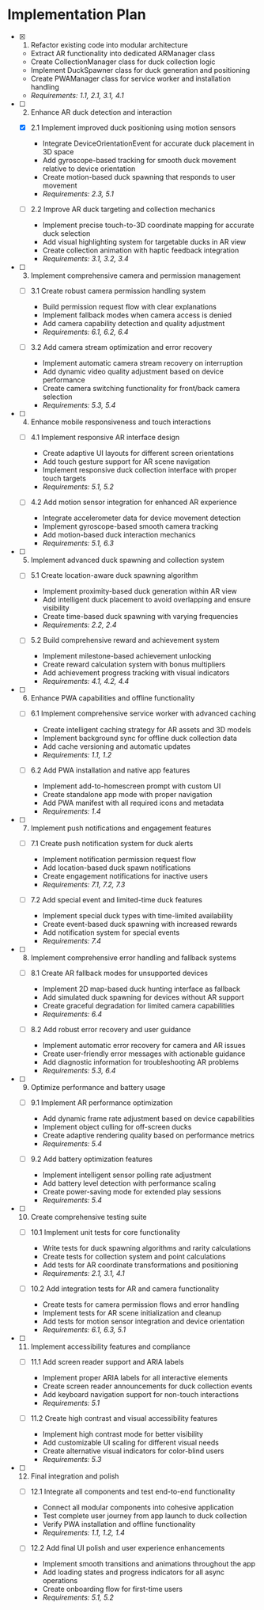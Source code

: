 # Implementation Plan

- [x] 1. Refactor existing code into modular architecture
  - Extract AR functionality into dedicated ARManager class
  - Create CollectionManager class for duck collection logic
  - Implement DuckSpawner class for duck generation and positioning
  - Create PWAManager class for service worker and installation handling
  - _Requirements: 1.1, 2.1, 3.1, 4.1_

- [ ] 2. Enhance AR duck detection and interaction
  - [x] 2.1 Implement improved duck positioning using motion sensors
    - Integrate DeviceOrientationEvent for accurate duck placement in 3D space
    - Add gyroscope-based tracking for smooth duck movement relative to device orientation
    - Create motion-based duck spawning that responds to user movement
    - _Requirements: 2.3, 5.1_

  - [ ] 2.2 Improve AR duck targeting and collection mechanics
    - Implement precise touch-to-3D coordinate mapping for accurate duck selection
    - Add visual highlighting system for targetable ducks in AR view
    - Create collection animation with haptic feedback integration
    - _Requirements: 3.1, 3.2, 3.4_

- [ ] 3. Implement comprehensive camera and permission management
  - [ ] 3.1 Create robust camera permission handling system
    - Build permission request flow with clear explanations
    - Implement fallback modes when camera access is denied
    - Add camera capability detection and quality adjustment
    - _Requirements: 6.1, 6.2, 6.4_

  - [ ] 3.2 Add camera stream optimization and error recovery
    - Implement automatic camera stream recovery on interruption
    - Add dynamic video quality adjustment based on device performance
    - Create camera switching functionality for front/back camera selection
    - _Requirements: 5.3, 5.4_

- [ ] 4. Enhance mobile responsiveness and touch interactions
  - [ ] 4.1 Implement responsive AR interface design
    - Create adaptive UI layouts for different screen orientations
    - Add touch gesture support for AR scene navigation
    - Implement responsive duck collection interface with proper touch targets
    - _Requirements: 5.1, 5.2_

  - [ ] 4.2 Add motion sensor integration for enhanced AR experience
    - Integrate accelerometer data for device movement detection
    - Implement gyroscope-based smooth camera tracking
    - Add motion-based duck interaction mechanics
    - _Requirements: 5.1, 6.3_

- [ ] 5. Implement advanced duck spawning and collection system
  - [ ] 5.1 Create location-aware duck spawning algorithm
    - Implement proximity-based duck generation within AR view
    - Add intelligent duck placement to avoid overlapping and ensure visibility
    - Create time-based duck spawning with varying frequencies
    - _Requirements: 2.2, 2.4_

  - [ ] 5.2 Build comprehensive reward and achievement system
    - Implement milestone-based achievement unlocking
    - Create reward calculation system with bonus multipliers
    - Add achievement progress tracking with visual indicators
    - _Requirements: 4.1, 4.2, 4.4_

- [ ] 6. Enhance PWA capabilities and offline functionality
  - [ ] 6.1 Implement comprehensive service worker with advanced caching
    - Create intelligent caching strategy for AR assets and 3D models
    - Implement background sync for offline duck collection data
    - Add cache versioning and automatic updates
    - _Requirements: 1.1, 1.2_

  - [ ] 6.2 Add PWA installation and native app features
    - Implement add-to-homescreen prompt with custom UI
    - Create standalone app mode with proper navigation
    - Add PWA manifest with all required icons and metadata
    - _Requirements: 1.4_

- [ ] 7. Implement push notifications and engagement features
  - [ ] 7.1 Create push notification system for duck alerts
    - Implement notification permission request flow
    - Add location-based duck spawn notifications
    - Create engagement notifications for inactive users
    - _Requirements: 7.1, 7.2, 7.3_

  - [ ] 7.2 Add special event and limited-time duck features
    - Implement special duck types with time-limited availability
    - Create event-based duck spawning with increased rewards
    - Add notification system for special events
    - _Requirements: 7.4_

- [ ] 8. Implement comprehensive error handling and fallback systems
  - [ ] 8.1 Create AR fallback modes for unsupported devices
    - Implement 2D map-based duck hunting interface as fallback
    - Add simulated duck spawning for devices without AR support
    - Create graceful degradation for limited camera capabilities
    - _Requirements: 6.4_

  - [ ] 8.2 Add robust error recovery and user guidance
    - Implement automatic error recovery for camera and AR issues
    - Create user-friendly error messages with actionable guidance
    - Add diagnostic information for troubleshooting AR problems
    - _Requirements: 5.3, 6.4_

- [ ] 9. Optimize performance and battery usage
  - [ ] 9.1 Implement AR performance optimization
    - Add dynamic frame rate adjustment based on device capabilities
    - Implement object culling for off-screen ducks
    - Create adaptive rendering quality based on performance metrics
    - _Requirements: 5.4_

  - [ ] 9.2 Add battery optimization features
    - Implement intelligent sensor polling rate adjustment
    - Add battery level detection with performance scaling
    - Create power-saving mode for extended play sessions
    - _Requirements: 5.4_

- [ ] 10. Create comprehensive testing suite
  - [ ] 10.1 Implement unit tests for core functionality
    - Write tests for duck spawning algorithms and rarity calculations
    - Create tests for collection system and point calculations
    - Add tests for AR coordinate transformations and positioning
    - _Requirements: 2.1, 3.1, 4.1_

  - [ ] 10.2 Add integration tests for AR and camera functionality
    - Create tests for camera permission flows and error handling
    - Implement tests for AR scene initialization and cleanup
    - Add tests for motion sensor integration and device orientation
    - _Requirements: 6.1, 6.3, 5.1_

- [ ] 11. Implement accessibility features and compliance
  - [ ] 11.1 Add screen reader support and ARIA labels
    - Implement proper ARIA labels for all interactive elements
    - Create screen reader announcements for duck collection events
    - Add keyboard navigation support for non-touch interactions
    - _Requirements: 5.1_

  - [ ] 11.2 Create high contrast and visual accessibility features
    - Implement high contrast mode for better visibility
    - Add customizable UI scaling for different visual needs
    - Create alternative visual indicators for color-blind users
    - _Requirements: 5.3_

- [ ] 12. Final integration and polish
  - [ ] 12.1 Integrate all components and test end-to-end functionality
    - Connect all modular components into cohesive application
    - Test complete user journey from app launch to duck collection
    - Verify PWA installation and offline functionality
    - _Requirements: 1.1, 1.2, 1.4_

  - [ ] 12.2 Add final UI polish and user experience enhancements
    - Implement smooth transitions and animations throughout the app
    - Add loading states and progress indicators for all async operations
    - Create onboarding flow for first-time users
    - _Requirements: 5.1, 5.2_